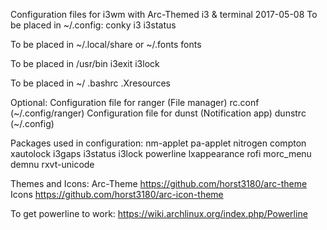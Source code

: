 Configuration files for i3wm with Arc-Themed i3 & terminal 2017-05-08
To be placed in ~/.config:
conky
i3
i3status
 
To be placed in ~/.local/share or ~/.fonts
fonts
 
To be placed in /usr/bin
i3exit
i3lock
 
To be placed in ~/
.bashrc
.Xresources
 
Optional:
Configuration file for ranger (File manager)
rc.conf (~/.config/ranger)
Configuration file for dunst (Notification app)
dunstrc (~/.config)
 
Packages used in configuration: nm-applet pa-applet nitrogen compton xautolock i3gaps i3status i3lock powerline lxappearance rofi morc_menu demnu rxvt-unicode
 
Themes and Icons:
Arc-Theme https://github.com/horst3180/arc-theme
Icons https://github.com/horst3180/arc-icon-theme

To get powerline to work: https://wiki.archlinux.org/index.php/Powerline

